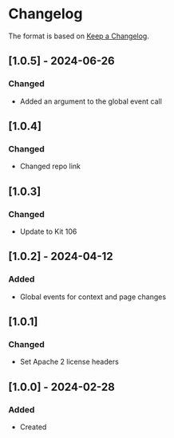 # Changelog
The format is based on [Keep a Changelog](https://keepachangelog.com/en/1.0.0/).

## [1.0.5] - 2024-06-26
### Changed
- Added an argument to the global event call

## [1.0.4]
### Changed
- Changed repo link

## [1.0.3]
### Changed
- Update to Kit 106

## [1.0.2] - 2024-04-12
### Added
- Global events for context and page changes

## [1.0.1]
### Changed
- Set Apache 2 license headers

## [1.0.0] - 2024-02-28
### Added
- Created
